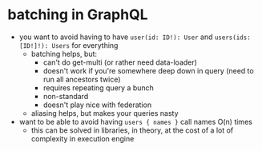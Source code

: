 # batching in GraphQL

- you want to avoid having to have `user(id: ID!): User` and `users(ids: [ID!]!): Users` for everything
  - batching helps, but:
    - can't do get-multi (or rather need data-loader)
    - doesn't work if you're somewhere deep down in query (need to run all ancestors twice)
    - requires repeating query a bunch
    - non-standard
    - doesn't play nice with federation
  - aliasing helps, but makes your queries nasty
- want to be able to avoid having `users { names }` call names O(n) times
  - this can be solved in libraries, in theory, at the cost of a lot of complexity in execution engine
